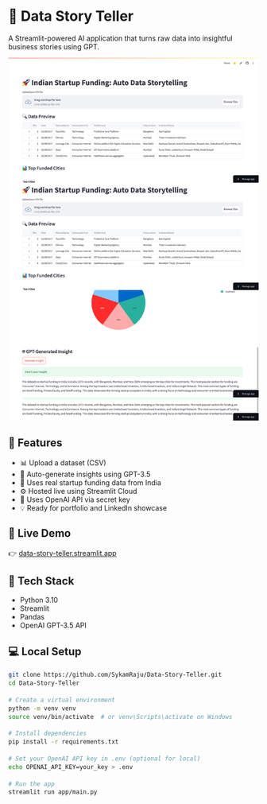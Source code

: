 # 🧠 Data Story Teller

A Streamlit-powered AI application that turns raw data into insightful business stories using GPT.

![demo](https://raw.githubusercontent.com/SykamRaju/Data-Story-Teller/refs/heads/main/app/static/demo.png)

## 🌟 Features

- 📊 Upload a dataset (CSV)
- 🤖 Auto-generate insights using GPT-3.5
- 🧮 Uses real startup funding data from India
- ⚙️ Hosted live using Streamlit Cloud
- 🔐 Uses OpenAI API via secret key
- 💡 Ready for portfolio and LinkedIn showcase

## 🚀 Live Demo

👉 [data-story-teller.streamlit.app](https://data-story-teller.streamlit.app)

## 🧰 Tech Stack

- Python 3.10
- Streamlit
- Pandas
- OpenAI GPT-3.5 API

## 💻 Local Setup

```bash
git clone https://github.com/SykamRaju/Data-Story-Teller.git
cd Data-Story-Teller

# Create a virtual environment
python -m venv venv
source venv/bin/activate  # or venv\Scripts\activate on Windows

# Install dependencies
pip install -r requirements.txt

# Set your OpenAI API key in .env (optional for local)
echo OPENAI_API_KEY=your_key > .env

# Run the app
streamlit run app/main.py
```
